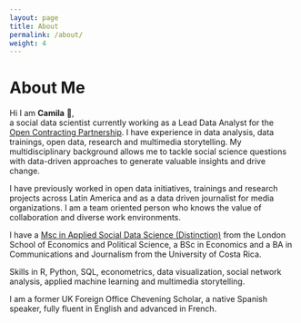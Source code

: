 ```yaml
---
layout: page
title: About
permalink: /about/
weight: 4
---
```


# **About Me**

Hi I am **Camila** :wave:,<br>
a social data scientist currently working as a Lead Data Analyst for the [Open Contracting Partnership](https://www.open-contracting.org/). I have experience in data analysis, data trainings, open data, research and multimedia storytelling. My multidisciplinary background allows me to tackle social science questions with data-driven approaches to generate valuable insights and drive change. 

I have previously worked in open data initiatives, trainings and research projects across Latin America and as a data driven journalist for media organizations. I am a team oriented person who knows the value of collaboration and diverse work environments.

I have a [Msc in Applied Social Data Science (Distinction)](https://www.lse.ac.uk/study-at-lse/Graduate/degree-programmes-2022/MSc-Applied-Social-Data-Science) from the London School of Economics and Political Science, a BSc in Economics and a BA in Communications and Journalism from the University of Costa Rica. 

Skills in R, Python, SQL, econometrics, data visualization, social network analysis, applied machine learning and multimedia storytelling. 

I am a former UK Foreign Office Chevening Scholar, a native Spanish speaker, fully fluent in English and advanced in French.

